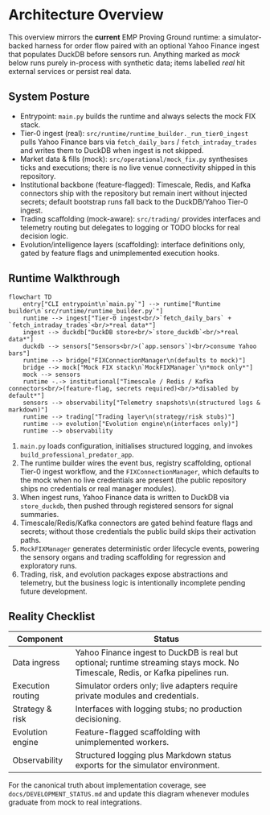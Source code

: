 # Architecture Overview

This overview mirrors the **current** EMP Proving Ground runtime: a simulator-
backed harness for order flow paired with an optional Yahoo Finance ingest that
populates DuckDB before sensors run. Anything marked as *mock* below runs
purely in-process with synthetic data; items labelled *real* hit external
services or persist real data.

## System Posture

- Entrypoint: `main.py` builds the runtime and always selects the mock FIX stack.
- Tier-0 ingest (real): `src/runtime/runtime_builder._run_tier0_ingest` pulls
  Yahoo Finance bars via `fetch_daily_bars` / `fetch_intraday_trades` and writes
  them to DuckDB when ingest is not skipped.
- Market data & fills (mock): `src/operational/mock_fix.py` synthesises ticks
  and executions; there is no live venue connectivity shipped in this
  repository.
- Institutional backbone (feature-flagged): Timescale, Redis, and Kafka
  connectors ship with the repository but remain inert without injected
  secrets; default bootstrap runs fall back to the DuckDB/Yahoo Tier-0 ingest.
- Trading scaffolding (mock-aware): `src/trading/` provides interfaces and
  telemetry routing but delegates to logging or TODO blocks for real decision
  logic.
- Evolution/intelligence layers (scaffolding): interface definitions only,
  gated by feature flags and unimplemented execution hooks.

## Runtime Walkthrough

```mermaid
flowchart TD
    entry["CLI entrypoint\n`main.py`"] --> runtime["Runtime builder\n`src/runtime/runtime_builder.py`"]
    runtime --> ingest["Tier-0 ingest<br/>`fetch_daily_bars` + `fetch_intraday_trades`<br/>*real data*"]
    ingest --> duckdb["DuckDB store<br/>`store_duckdb`<br/>*real data*"]
    duckdb --> sensors["Sensors<br/>(`app.sensors`)<br/>consume Yahoo bars"]
    runtime --> bridge["FIXConnectionManager\n(defaults to mock)"]
    bridge --> mock["Mock FIX stack\n`MockFIXManager`\n*mock only*"]
    mock --> sensors
    runtime -.-> institutional["Timescale / Redis / Kafka connectors<br/>(feature-flag, secrets required)<br/>*disabled by default*"]
    sensors --> observability["Telemetry snapshots\n(structured logs & markdown)"]
    runtime --> trading["Trading layer\n(strategy/risk stubs)"]
    runtime --> evolution["Evolution engine\n(interfaces only)"]
    runtime --> observability
```

1. `main.py` loads configuration, initialises structured logging, and invokes
   `build_professional_predator_app`.
2. The runtime builder wires the event bus, registry scaffolding, optional
   Tier-0 ingest workflow, and the `FIXConnectionManager`, which defaults to the
   mock when no live credentials are present (the public repository ships no
   credentials or real manager modules).
3. When ingest runs, Yahoo Finance data is written to DuckDB via
   `store_duckdb`, then pushed through registered sensors for signal summaries.
4. Timescale/Redis/Kafka connectors are gated behind feature flags and secrets;
   without those credentials the public build skips their activation paths.
5. `MockFIXManager` generates deterministic order lifecycle events, powering the
   sensory organs and trading scaffolding for regression and exploratory runs.
6. Trading, risk, and evolution packages expose abstractions and telemetry, but
   the business logic is intentionally incomplete pending future development.

## Reality Checklist

| Component | Status |
| --- | --- |
| Data ingress | Yahoo Finance ingest to DuckDB is real but optional; runtime streaming stays mock. No Timescale, Redis, or Kafka pipelines run. |
| Execution routing | Simulator orders only; live adapters require private modules and credentials. |
| Strategy & risk | Interfaces with logging stubs; no production decisioning. |
| Evolution engine | Feature-flagged scaffolding with unimplemented workers. |
| Observability | Structured logging plus Markdown status exports for the simulator environment. |

For the canonical truth about implementation coverage, see
`docs/DEVELOPMENT_STATUS.md` and update this diagram whenever modules graduate
from mock to real integrations.
